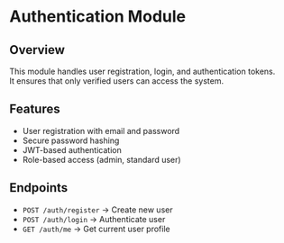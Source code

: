# Authentication Module

## Overview
This module handles user registration, login, and authentication tokens.  
It ensures that only verified users can access the system.

## Features
- User registration with email and password
- Secure password hashing
- JWT-based authentication
- Role-based access (admin, standard user)

## Endpoints
- `POST /auth/register` → Create new user
- `POST /auth/login` → Authenticate user
- `GET /auth/me` → Get current user profile
